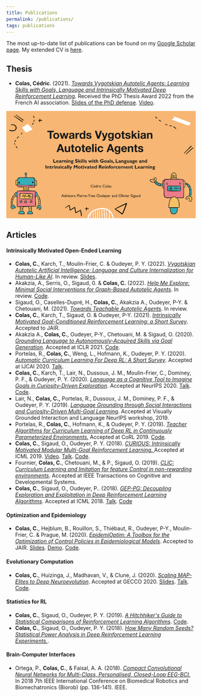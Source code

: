 ```yaml
---
title: Publications
permalink: /publications/
tags: publications
---
```


The most up-to-date list of publications can be found on my [Google Scholar page](https://scholar.google.fr/citations?hl=fr&user=VBz8gZ4AAAAJ&view_op=list_works&sortby=pubdate).
My extended CV is <a href="/data/CV_Cedric_Colas.pdf" download>here</a>.


## Thesis

* **Colas, Cédric**. (2021). *<a href="/data/cedric_colas_manuscript.pdf" download>Towards Vygotskian Autotelic Agents: Learning Skills with Goals,
  Language and Intrinsically Motivated Deep Reinforcement Learning</a>*.  Received the PhD Thesis Award 2022 from the French AI association. <a 
  href="/data/slides_colas_defense_june2021.pdf" download>Slides of the PhD 
  defense</a>. [Video](https://www.youtube.com/watch?v=x4vS557rhAM).

<img class="small-image" src="/images/thesis.png" alt=""/>


## Articles

#### Intrinsically Motivated Open-Ended Learning

* **Colas, C.**, Karch, T., Moulin-Frier, C. & Oudeyer, P. Y. (2022). *[Vygotskian Autotelic Artificial Intelligence: Language and Culture Internalization for Human-Like AI](https://arxiv.org/pdf/2206.01134.pdf)*. In review. [Slides](https://docs.google.com/presentation/d/1x2nUZKTWhFIHOHBd5O-k9lzq85rmD_9C_2MVWckLEyc/edit#slide=id.g1271c36e3a6_0_1959).
* Akakzia, A., Serris, O., Sigaud, 0. & **Colas, C.** (2022). *[Help Me Explore: Minimal Social Interventions for Graph-Based Autotelic Agents](https://arxiv.org/pdf/2202.05129.pdf)*. In review. [Code](https://github.com/akakzia/gangstr).
* Sigaud, O., Caselles-Dupré, H., **Colas, C.**, Akakzia A., Oudeyer, P-Y. & Chetouani, M. (2021). *[Towards Teachable Autotelic Agents](https://arxiv.org/pdf/2105.11977.pdf)*. 
  In review.
* **Colas, C.**, Karch, T., Sigaud, O. & Oudeyer, P-Y.  (2021). *[Intrinsically Motivated Goal-Conditioned Reinforcement Learning: a Short Survey](https://arxiv.org/pdf/2006.07185.pdf)*. Accepted to JAIR.
* Akakzia A., **Colas, C.**, Oudeyer, P-Y., Chetouani, M. & Sigaud, O. (2020). *[Grounding Language to Autonomously-Acquired Skills via Goal Generation](https://arxiv.org/pdf/2012.09830.pdf)*. Accepted at ICLR 2021. [Code](https://github.com/akakzia/decstr/).
* Portelas, R., **Colas, C.**, Weng, L., Hofmann, K., Oudeyer, P. Y. (2020). *[Automatic Curriculum Learning For Deep RL: A Short Survey](https://arxiv.org/abs/2003.04664)*. 
  Accepted at IJCAI 2020. [Talk](https://www.youtube.com/watch?v=MnvhEJIme6k&t=16s).
* **Colas, C.**, Karch, T., Lair, N., Dussoux, J. M., Moulin-Frier, C., Dominey, P. F., & Oudeyer, P. Y. (2020). *[Language as a Cognitive Tool to Imagine Goals in Curiosity-Driven
  Exploration](https://arxiv.org/pdf/2002.09253.pdf)*. Accepted at NeurIPS 2020. [Talk](https://slideslive.com/38937386/language-as-a-cognitive-tool-to-imagine-goals-in-curiosity-driven-exploration?ref=speaker-28788-popular). [Code](https://github.com/flowersteam/curious).
* Lair, N., **Colas, C.,** Portelas, R., Dussoux, J. M., Dominey, P. F., & Oudeyer, P. Y. (2019). *[Language Grounding through Social Interactions and Curiosity-Driven
  Multi-Goal Learning](https://hal.archives-ouvertes.fr/hal-02369866/document)*. Accepted at Visually Grounded Interaction and Language NeurIPS workshop, 2019. 
* Portelas, R., **Colas, C.**, Hofmann, K., & Oudeyer, P. Y. (2019). *[Teacher Algorithms for Curriculum Learning of Deep RL in Continuously Parameterized Environments.](https://arxiv.org/pdf/1910.07224.pdf)* Accepted
  at CoRL 2019. [Code](https://github.com/flowersteam/teachDeepRL).
* **Colas, C.**, Sigaud, O., Oudeyer, P. Y. (2018). *[CURIOUS: Intrinsically Motivated Modular Multi-Goal Reinforcement Learning. ](https://arxiv.org/abs/1810.06284)* Accepted at
  ICML 2019. [Video](https://www.youtube.com/watch?v=SLYeRDpWa5k). [Talk](https://youtube.videoken.com/embed/v-W4JSWUX28?tocitem=24). [Code](https://github.com/flowersteam/curious).
* Fournier, **Colas, C.**, Chetouani, M., & P., Sigaud, O. (2019). *[CLIC: Curriculum Learning and Imitation for feature Control in non-rewarding environments](https://arxiv.org/abs/1901.09720)*. Accepted at IEEE Transactions on Cognitive and Developmental Systems.
* **Colas, C.**, Sigaud, O., Oudeyer, P.. (2018). *[GEP-PG: Decoupling Exploration and Exploitation in Deep Reinforcement Learning Algorithms](https://arxiv.org/abs/1802.05054)*.
  Accepted at ICML 2018. [Talk](https://www.youtube.com/watch?t=2080&v=MK-oAqHjdmg&feature=youtu.be). [Code](https://github.com/flowersteam/geppg)

#### Optimization and Epidemiology

* **Colas, C.**, Hejblum, B., Rouillon, S., Thiébaut, R., Oudeyer, P-Y., Moulin-Frier, C. & Prague, M. (2020). *[EpidemiOptim: A Toolbox for the Optimization of Control
  Policies in Epidemiological Models](https://arxiv.org/pdf/2010.04452.pdf)*. Accepted to JAIR. <a href="/data/slides_epidemioptim.pdf" download>Slides</a>. [Demo](https://epidemioptim.bordeaux.inria.fr/). [Code](https://github.com/flowersteam/epidemioptim).

#### Evolutionary Computation

* **Colas, C.**, Huizinga, J., Madhavan, V., & Clune, J. (2020). *[Scaling MAP-Elites to Deep Neuroevolution](https://arxiv.org/pdf/2003.01825.pdf)*. Accepted at GECCO 2020. <a
  href="/data/slides_mees.pdf" download>Slides</a>. [Talk](https://youtu.be/m2peevXlgKY). [Code](https://github.com/uber-research/Map-Elites-Evolutionary).

#### Statistics for RL
* **Colas, C.**, Sigaud, O., Oudeyer, P. Y. (2019). *[A Hitchhiker's Guide to Statistical Comparisons of Reinforcement Learning Algorithms](https://openreview.net/forum?id=ryx0N3IaIV)*. [Code](https://github.com/flowersteam/rl_stats).
* **Colas, C.**, Sigaud, O., Oudeyer, P. Y. (2018). *[How Many Random Seeds? Statistical Power Analysis in Deep Reinforcement Learning Experiments.](https://arxiv.org/abs/1806.08295)*.

#### Brain-Computer Interfaces
* Ortega, P., **Colas, C.**, & Faisal, A. A. (2018). *[Compact Convolutional Neural Networks for Multi-Class, Personalised, Closed-Loop EEG-BCI.](https://ieeexplore.ieee.org/stamp/stamp.jsp?arnumber=8487644)* In 2018 7th IEEE
  International Conference on Biomedical Robotics and Biomechatronics (Biorob) (pp. 136-141). IEEE.

